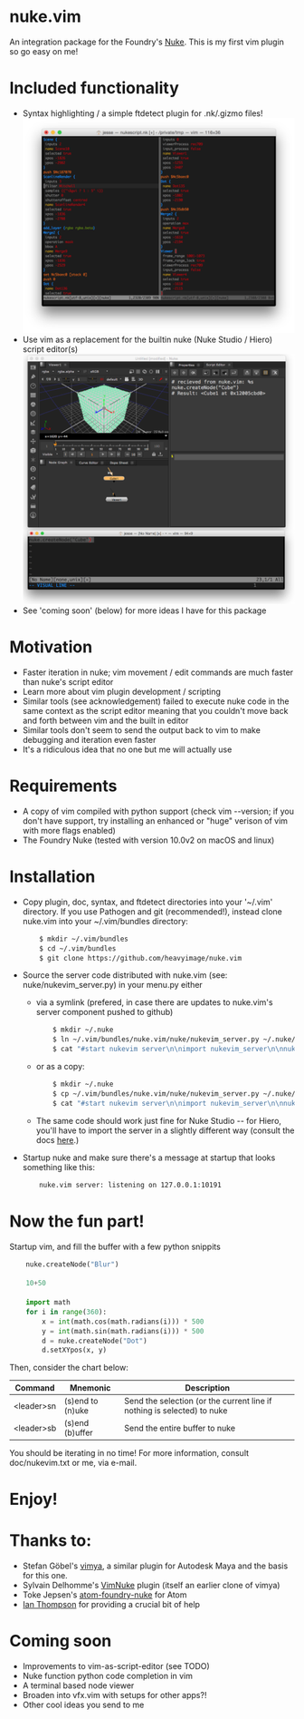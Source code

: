 # nuke.vim
An integration package for the Foundry's [Nuke](https://www.thefoundry.co.uk/products/nuke/).  This is my first vim plugin so go easy on me!

# Included functionality
* Syntax highlighting / a simple ftdetect plugin for .nk/.gizmo files!
![Screenshot 1 of nuke.vim](https://raw.githubusercontent.com/heavyimage/nuke.vim/master/doc/syntax.png "Screenshot of syntax hilighting")
* Use vim as a replacement for the builtin nuke (Nuke Studio / Hiero) script editor(s)
![Screenshot 2 of nuke.vim](https://raw.githubusercontent.com/heavyimage/nuke.vim/master/doc/scriptediting.png "Screenshot of using vim as a replacement for the script editor")
* See 'coming soon' (below) for more ideas I have for this package

# Motivation
* Faster iteration in nuke; vim movement / edit commands are much faster than nuke's script editor
* Learn more about vim plugin development / scripting
* Similar tools (see acknowledgement) failed to execute nuke code in the same context as the script editor meaning that you couldn't move back and forth between vim and the built in editor
* Similar tools don't seem to send the output back to vim to make debugging and iteration even faster
* It's a ridiculous idea that no one but me will actually use

# Requirements
* A copy of vim compiled with python support (check vim --version; if you don't have support, try installing an enhanced or "huge" verison of vim with more flags enabled)
* The Foundry Nuke (tested with version 10.0v2 on macOS and linux)

# Installation

* Copy plugin, doc, syntax, and ftdetect directories into your '~/.vim' directory.  If you use Pathogen and git (recommended!), instead clone nuke.vim into your ~/.vim/bundles directory:

	```bash
	    $ mkdir ~/.vim/bundles
	    $ cd ~/.vim/bundles
	    $ git clone https://github.com/heavyimage/nuke.vim
	```

* Source the server code distributed with nuke.vim (see: nuke/nukevim_server.py) in your menu.py either

    * via a symlink (prefered, in case there are updates to nuke.vim's server component pushed to github)

        ```bash
            $ mkdir ~/.nuke
            $ ln ~/.vim/bundles/nuke.vim/nuke/nukevim_server.py ~/.nuke/nukevim_server.py
            $ cat "#start nukevim server\n\nimport nukevim_server\n\nnukevim_server.start()" >> ~/.nuke/menu.py
        ```

    * or as a copy:

        ```bash
            $ mkdir ~/.nuke
            $ cp ~/.vim/bundles/nuke.vim/nuke/nukevim_server.py ~/.nuke/
            $ cat "#start nukevim server\n\nimport nukevim_server\n\nnukevim_server.start()" >> ~/.nuke/menu.py
        ```

    * The same code should work just fine for Nuke Studio -- for Hiero, you'll have to import the server in a slightly different way (consult the docs [here](https://www.thefoundry.co.uk/products/hiero/developers/1.8/hieropythondevguide/setup.html "Maniupulating the hiero plugin path").)

* Startup nuke and make sure there's a message at startup that looks something like this:
    ```bash
        nuke.vim server: listening on 127.0.0.1:10191
    ```

# Now the fun part!

Startup vim, and fill the buffer with a few python snippits

```python
    nuke.createNode("Blur")

    10+50

    import math
    for i in range(360):
        x = int(math.cos(math.radians(i))) * 500
        y = int(math.sin(math.radians(i))) * 500
        d = nuke.createNode("Dot")
        d.setXYpos(x, y)
```

Then, consider the chart below:

| Command | Mnemonic | Description |
| --- | --- | --- |
| \<leader\>sn | (s)end to (n)uke | Send the selection (or the current line if nothing is selected) to nuke |
| \<leader\>sb | (s)end (b)uffer | Send the entire buffer to nuke |

You should be iterating in no time!  For more information, consult doc/nukevim.txt or me, via e-mail.

# Enjoy!

# Thanks to:
* Stefan Göbel's [vimya](http://www.vim.org/scripts/script.php?script_id=2626), a similar plugin for Autodesk Maya and the basis for this one.
* Sylvain Delhomme's [VimNuke](https://bitbucket.org/sydh/vimnuke) plugin (itself an earlier clone of vimya)
* Toke Jepsen's [atom-foundry-nuke](https://github.com/tokejepsen/atom-foundry-nuke) for Atom
* [Ian Thompson](https://github.com/quornian) for providing a crucial bit of help

# Coming soon
* Improvements to vim-as-script-editor (see TODO)
* Nuke function python code completion in vim
* A terminal based node viewer
* Broaden into vfx.vim with setups for other apps?!
* Other cool ideas you send to me
